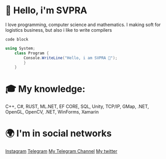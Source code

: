 # 👋 Hello, i'm SVPRA
I love programming, computer science and mathematics. I making soft for logistics business, but also i like to write compilers
```
code block
```

```csharp
using System;
    class Program {
        Console.WriteLine("Hello, i am SVPRA 👋");
        }
    }
```

# 🎓 My knowledge:
C++, C#, RUST, ML.NET, EF CORE, SQL, Unity, TCP/IP, GMap, .NET, OpenGL, OpenCV, .NET, WinForms, Xamarin

# 🌍 I'm in social networks
[Instagram]("Instagram.com/qiapc/")
[Telegram]("t.me/svprax/")
[My Telegram Channel]("t.me/andreyprojects")
[My twitter]("twitter.com/svpraprog/")
